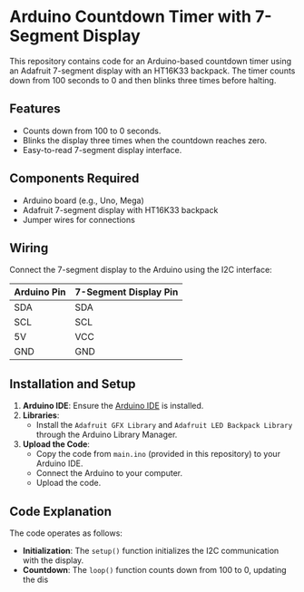 # Arduino Countdown Timer with 7-Segment Display

This repository contains code for an Arduino-based countdown timer using an Adafruit 7-segment display with an HT16K33 backpack. The timer counts down from 100 seconds to 0 and then blinks three times before halting.

## Features
- Counts down from 100 to 0 seconds.
- Blinks the display three times when the countdown reaches zero.
- Easy-to-read 7-segment display interface.

## Components Required
- Arduino board (e.g., Uno, Mega)
- Adafruit 7-segment display with HT16K33 backpack
- Jumper wires for connections

## Wiring
Connect the 7-segment display to the Arduino using the I2C interface:

| Arduino Pin | 7-Segment Display Pin |
|-------------|------------------------|
| SDA         | SDA                    |
| SCL         | SCL                    |
| 5V          | VCC                    |
| GND         | GND                    |

## Installation and Setup
1. **Arduino IDE**: Ensure the [Arduino IDE](https://www.arduino.cc/en/software) is installed.
2. **Libraries**:
   - Install the `Adafruit GFX Library` and `Adafruit LED Backpack Library` through the Arduino Library Manager.
3. **Upload the Code**:
   - Copy the code from `main.ino` (provided in this repository) to your Arduino IDE.
   - Connect the Arduino to your computer.
   - Upload the code.

## Code Explanation
The code operates as follows:
- **Initialization**: The `setup()` function initializes the I2C communication with the display.
- **Countdown**: The `loop()` function counts down from 100 to 0, updating the dis

